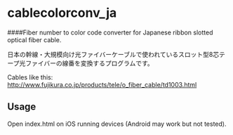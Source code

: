 cablecolorconv_ja
=================
####Fiber number to color code converter for Japanese ribbon slotted optical fiber cable.

日本の幹線・大規模向け光ファイバーケーブルで使われているスロット型8芯テープ光ファイバーの線番を変換するプログラムです。
 
Cables like this: 
http://www.fujikura.co.jp/products/tele/o_fiber_cable/td1003.html

Usage
-----

Open index.html on iOS running devices (Android may work but not tested). 

